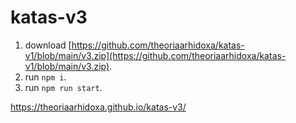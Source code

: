 # katas-v3

1. download [https://github.com/theoriaarhidoxa/katas-v1/blob/main/v3.zip](https://github.com/theoriaarhidoxa/katas-v1/blob/main/v3.zip).
2. run `npm i`.
3. run `npm run start`.

https://theoriaarhidoxa.github.io/katas-v3/
